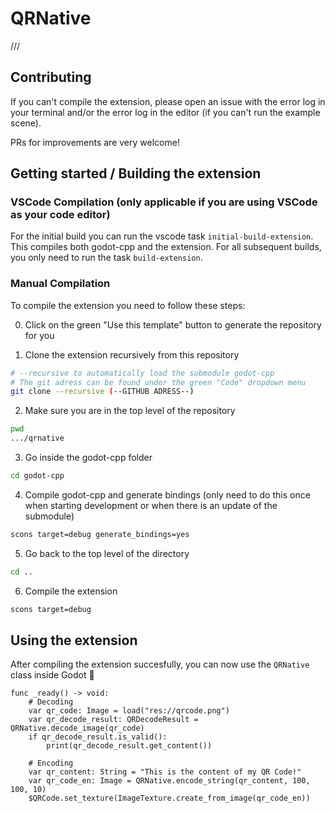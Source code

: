 # QRNative

///

## Contributing
If you can't compile the extension, please open an issue with the error log in your terminal and/or the error log in the editor (if you can't run the example scene).

PRs for improvements are very welcome!

## Getting started / Building the extension

### VSCode Compilation (only applicable if you are using VSCode as your code editor)
For the initial build you can run the vscode task `initial-build-extension`. This compiles both godot-cpp and the extension. For all subsequent builds, you only need to run the task `build-extension`.

### Manual Compilation

To compile the extension you need to follow these steps:

0. Click on the green "Use this template" button to generate the repository for you

1. Clone the extension recursively from this repository
```bash
# --recursive to automatically load the submodule godot-cpp
# The git adress can be found under the green "Code" dropdown menu
git clone --recursive (--GITHUB ADRESS--)
```

2. Make sure you are in the top level of the repository
```bash
pwd
.../qrnative
```

3. Go inside the godot-cpp folder
```bash
cd godot-cpp
```

4. Compile godot-cpp and generate bindings (only need to do this once when starting development or when there is an update of the submodule)
```bash
scons target=debug generate_bindings=yes
```

5. Go back to the top level of the directory
```bash
cd ..
```

6. Compile the extension
```bash
scons target=debug
```

## Using the extension
After compiling the extension succesfully, you can now use the `QRNative` class inside Godot :tada:
```gdscript
func _ready() -> void:
	# Decoding
	var qr_code: Image = load("res://qrcode.png")
	var qr_decode_result: QRDecodeResult = QRNative.decode_image(qr_code)
	if qr_decode_result.is_valid():
		print(qr_decode_result.get_content())
	
	# Encoding
	var qr_content: String = "This is the content of my QR Code!"
	var qr_code_en: Image = QRNative.encode_string(qr_content, 100, 100, 10)
	$QRCode.set_texture(ImageTexture.create_from_image(qr_code_en))
```

